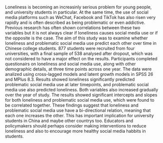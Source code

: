 Loneliness is becoming an increasinly serious problem for young people, and university students in particular. At the same time, the use of social media platforms such as WeChat, Facebook and TikTok has also risen very rapidly and is often described as being problematic or even addictive. Previous research has often shown correlations between these two variables but it is not always clear if loneliness causes social media use or if the opposite is the case.
The aim of this study was to examine whether loneliness and problematic social media use predict each other over time in Chinese college students. 877 students were recruited from four universities, with a final sample of 538 analysed after dropout, which was not considered to have a major effect on the results. Participants completed questionairs on loneliness and social media use, along with other demographic details, at three time points across one year.
The data were analized using cross-lagged models and latent growth models in SPSS 26 and MPlus 8.3. Results showed loneliness significantly predicted problematic social media use at later timepoints, and problematic social media use also predicted loneliness. Both variables also increased gradually over the year of study. The results showed significant intercepts and slopes for both loneliness and problematic social media use, which were found to be correlated together.
These findings suggest that loneliness and problematic social media use have a bi-directional relation, meaning that each one increases the other. This has important implication for university students in China and maybe other countrys too. Educators and policymakers should perhaps consider making interventions to reduce loneliness and also to encourage more healthy social media habbits in students.